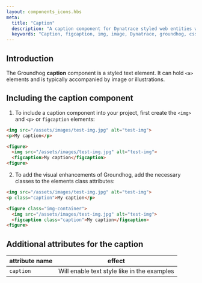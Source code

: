 ```yaml
---
layout: components_icons.hbs
meta:
  title: "Caption"
  description: "A caption component for Dynatrace styled web entities with css and markup examples."
  keywords: "Caption, figcaption, img, image, Dynatrace, groundhog, css component"
---
```


## Introduction
The Groundhog **caption** component is a styled text element. It can hold `<a>` elements and is typically accompanied by image or illustrations.  

## Including the caption component
1. To include a caption component into your project, first create the `<img>` and `<p>` or `figcaption` elements:

```html
<img src="/assets/images/test-img.jpg" alt="test-img">
<p>My caption</p>
```

```html
<figure>
  <img src="/assets/images/test-img.jpg" alt="test-img">
  <figcaption>My caption</figcaption>
<figure>
```

2. To add the visual enhancements of Groundhog, add the necessary classes to the elements class attributes:

```html
<img src="/assets/images/test-img.jpg" alt="test-img">
<p class="caption">My caption</p>
```

```html
<figure class="img-container">
  <img src="/assets/images/test-img.jpg" alt="test-img">
  <figcaption class="caption">My caption</figcaption>
<figure>
```

## Additional attributes for the caption
| attribute name | effect |
|----------------|--------|
| `caption`      | Will enable text style like in the examples |
